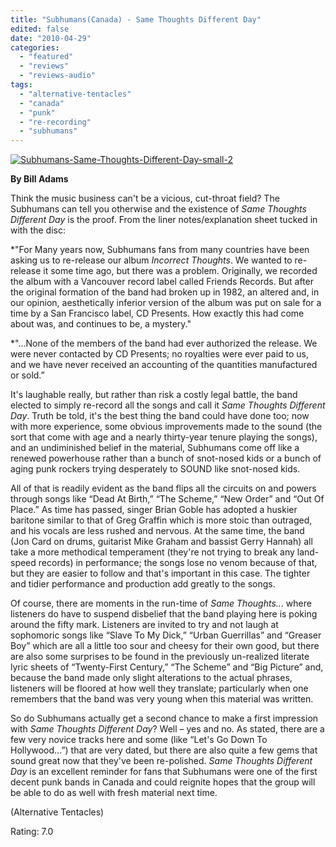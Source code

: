```yaml
---
title: "Subhumans(Canada) - Same Thoughts Different Day"
edited: false
date: "2010-04-29"
categories:
  - "featured"
  - "reviews"
  - "reviews-audio"
tags:
  - "alternative-tentacles"
  - "canada"
  - "punk"
  - "re-recording"
  - "subhumans"
---
```


[![Subhumans-Same-Thoughts-Different-Day-small-2](http://www.hellbound.ca/wp-content/uploads/2010/04/Subhumans-Same-Thoughts-Different-Day-small-2.jpg "Subhumans-Same-Thoughts-Different-Day-small-2")](http://www.hellbound.ca/wp-content/uploads/2010/04/Subhumans-Same-Thoughts-Different-Day-small-2.jpg)

**By Bill Adams**

Think the music business can't be a vicious, cut-throat field? The Subhumans can tell you otherwise and the existence of _Same Thoughts Different Day_ is the proof. From the liner notes/explanation sheet tucked in with the disc:

\*"For Many years now, Subhumans fans from many countries have been asking us to re-release our album _Incorrect Thoughts_. We wanted to re-release it some time ago, but there was a problem. Originally, we recorded the album with a Vancouver record label called Friends Records. But after the original formation of the band had broken up in 1982, an altered and, in our opinion, aesthetically inferior version of the album was put on sale for a time by a San Francisco label, CD Presents. How exactly this had come about was, and continues to be, a mystery."

\*"...None of the members of the band had ever authorized the release. We were never contacted by CD Presents; no royalties were ever paid to us, and we have never received an accounting of the quantities manufactured or sold.”

It's laughable really, but rather than risk a costly legal battle, the band elected to simply re-record all the songs and call it _Same Thoughts Different Day_. Truth be told, it's the best thing the band could have done too; now with more experience, some obvious improvements made to the sound (the sort that come with age and a nearly thirty-year tenure playing the songs), and an undiminished belief in the material, Subhumans come off like a renewed powerhouse rather than a bunch of snot-nosed kids or a bunch of aging punk rockers trying desperately to SOUND like snot-nosed kids.

All of that is readily evident as the band flips all the circuits on and powers through songs like “Dead At Birth,” “The Scheme,” “New Order” and “Out Of Place.” As time has passed, singer Brian Goble has adopted a huskier baritone similar to that of Greg Graffin which is more stoic than outraged, and his vocals are less rushed and nervous. At the same time, the band (Jon Card on drums, guitarist Mike Graham and bassist Gerry Hannah) all take a more methodical temperament (they're not trying to break any land-speed records) in performance; the songs lose no venom because of that, but they are easier to follow and that's important in this case. The tighter and tidier performance and production add greatly to the songs.

Of course, there are moments in the run-time of _Same Thoughts.._. where listeners do have to suspend disbelief that the band playing here is poking around the fifty mark. Listeners are invited to try and not laugh at sophomoric songs like “Slave To My Dick,” “Urban Guerrillas” and “Greaser Boy” which are all a little too sour and cheesy for their own good, but there are also some surprises to be found in the previously un-realized literate lyric sheets of “Twenty-First Century,” “The Scheme” and “Big Picture” and, because the band made only slight alterations to the actual phrases, listeners will be floored at how well they translate; particularly when one remembers that the band was very young when this material was written.

So do Subhumans actually get a second chance to make a first impression with _Same Thoughts Different Day_? Well – yes and no. As stated, there are a few very novice tracks here and some (like “Let's Go Down To Hollywood...”) that are very dated, but there are also quite a few gems that sound great now that they've been re-polished. _Same Thoughts Different Day_ is an excellent reminder for fans that Subhumans were one of the first decent punk bands in Canada and could reignite hopes that the group will be able to do as well with fresh material next time.

(Alternative Tentacles)

Rating: 7.0
